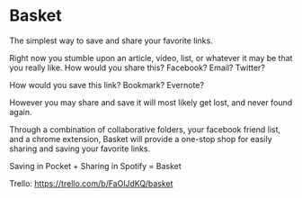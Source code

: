Basket
======

The simplest way to save and share your favorite links.

Right now you stumble upon an article, video, list, or whatever it may be that you really like. How would you share this?
Facebook? Email? Twitter?

How would you save this link?
Bookmark? Evernote?

However you may share and save it will most likely get lost, and never found again.

Through a combination of collaborative folders, your facebook friend list, and a chrome extension, Basket will provide a one-stop shop for easily sharing and saving your favorite links.

Saving in Pocket + Sharing in Spotify = Basket

Trello:
https://trello.com/b/FaOlJdKQ/basket
